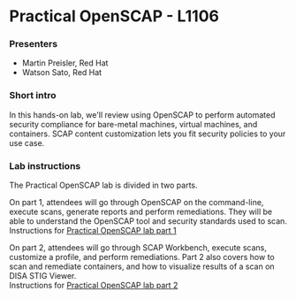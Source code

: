 # Practical OpenSCAP - L1106

### Presenters

 - Martin Preisler, Red Hat
 - Watson Sato, Red Hat

### Short intro

In this hands-on lab, we'll review using OpenSCAP to perform automated security compliance for bare-metal machines, virtual machines, and containers. SCAP content customization lets you fit security policies to your use case.

### Lab instructions

The Practical OpenSCAP lab is divided in two parts.

On part 1, attendees will go through OpenSCAP on the command-line, execute scans, generate reports and perform remediations.
They will be able to understand the OpenSCAP tool and security standards used to scan.  
Instructions for [Practical OpenSCAP lab part 1](./Summit_2018-Practical_OpenSCAP-L1106-part-1.pdf)

On part 2, attendees will go through SCAP Workbench, execute scans, customize a profile, and perform remediations.
Part 2 also covers how to scan and remediate containers, and how to visualize results of a scan on DISA STIG Viewer.  
Instructions for [Practical OpenSCAP lab part 2](./Summit_2018-Practical_OpenSCAP-L1106-part-2.pdf)
